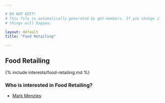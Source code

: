 ```yaml
---

# DO NOT EDIT!
# This file is automatically generated by get-members. If you change it, bad
# things will happen.

layout: default
title: "Food Retailing"

---
```


## Food Retailing

{% include interests/food-retailing.md %}

### Who is interested in Food Retailing?


* [Mark Menzies](/members/mark-menzies.html)
